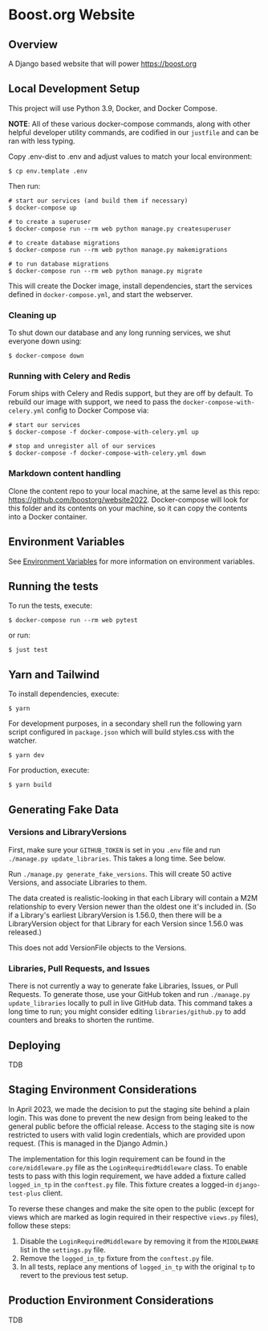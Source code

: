 # Boost.org Website

## Overview

A Django based website that will power https://boost.org

## Local Development Setup

This project will use Python 3.9, Docker, and Docker Compose.

**NOTE**: All of these various docker-compose commands, along with other helpful
developer utility commands, are codified in our `justfile` and can be ran with
less typing.

Copy .env-dist to .env and adjust values to match your local environment:

```shell
$ cp env.template .env
```

Then run:

```shell
# start our services (and build them if necessary)
$ docker-compose up

# to create a superuser
$ docker-compose run --rm web python manage.py createsuperuser

# to create database migrations
$ docker-compose run --rm web python manage.py makemigrations

# to run database migrations
$ docker-compose run --rm web python manage.py migrate
```

This will create the Docker image, install dependencies, start the services defined in `docker-compose.yml`, and start the webserver.

### Cleaning up

To shut down our database and any long running services, we shut everyone down using:

```shell
$ docker-compose down
```

### Running with Celery and Redis

Forum ships with Celery and Redis support, but they are off by default. To rebuild our image with support, we need to pass the `docker-compose-with-celery.yml` config to Docker Compose via:

```shell
# start our services
$ docker-compose -f docker-compose-with-celery.yml up

# stop and unregister all of our services
$ docker-compose -f docker-compose-with-celery.yml down
```

### Markdown content handling 

Clone the content repo to your local machine, at the same level as this repo: https://github.com/boostorg/website2022. Docker-compose will look for this folder and its contents on your machine, so it can copy the contents into a Docker container. 

## Environment Variables 

See [Environment Variables](docs/env_vars.md) for more information on environment variables. 

## Running the tests

To run the tests, execute:

```shell
$ docker-compose run --rm web pytest
```

or run:

```shell
$ just test
```

## Yarn and Tailwind

To install dependencies, execute:

```shell
$ yarn
```

For development purposes, in a secondary shell run the following yarn script configured in `package.json` which will build styles.css with the watcher.

```shell
$ yarn dev
```

For production, execute:

```shell
$ yarn build
```

## Generating Fake Data 

### Versions and LibraryVersions

First, make sure your `GITHUB_TOKEN` is set in you `.env` file and run `./manage.py update_libraries`. This takes a long time. See below. 

Run `./manage.py generate_fake_versions`. This will create 50 active Versions, and associate Libraries to them. 

The data created is realistic-looking in that each Library will contain a M2M relationship to every Version newer than the oldest one it's included in. (So if a Library's earliest LibraryVersion is 1.56.0, then there will be a LibraryVersion object for that Library for each Version since 1.56.0 was released.)

This does not add VersionFile objects to the Versions. 

### Libraries, Pull Requests, and Issues 

There is not currently a way to generate fake Libraries, Issues, or Pull Requests. To generate those, use your GitHub token and run `./manage.py update_libraries` locally to pull in live GitHub data. This command takes a long time to run; you might consider editing `libraries/github.py` to add counters and breaks to shorten the runtime.

## Deploying

TDB

## Staging Environment Considerations 

In April 2023, we made the decision to put the staging site behind a plain login. This was done to prevent the new design from being leaked to the general public before the official release. Access to the staging site is now restricted to users with valid login credentials, which are provided upon request. (This is managed in the Django Admin.)

The implementation for this login requirement can be found in the `core/middleware.py` file as the `LoginRequiredMiddleware` class. To enable tests to pass with this login requirement, we have added a fixture called `logged_in_tp` in the `conftest.py` file. This fixture creates a logged-in `django-test-plus` client.

To reverse these changes and make the site open to the public (except for views which are marked as login required in their respective `views.py` files), follow these steps:

1. Disable the `LoginRequiredMiddleware` by removing it from the `MIDDLEWARE` list in the `settings.py` file.
2. Remove the `logged_in_tp` fixture from the `conftest.py` file.
3. In all tests, replace any mentions of `logged_in_tp` with the original `tp` to revert to the previous test setup.

## Production Environment Considerations

TDB

